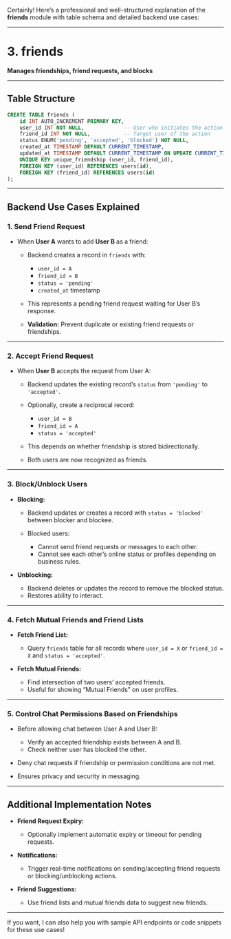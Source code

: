 Certainly! Here’s a professional and well-structured explanation of the **friends** module with table schema and detailed backend use cases:

---

# 3. friends

**Manages friendships, friend requests, and blocks**

---

## Table Structure

```sql
CREATE TABLE friends (
    id INT AUTO_INCREMENT PRIMARY KEY,
    user_id INT NOT NULL,             -- User who initiates the action
    friend_id INT NOT NULL,           -- Target user of the action
    status ENUM('pending', 'accepted', 'blocked') NOT NULL,
    created_at TIMESTAMP DEFAULT CURRENT_TIMESTAMP,
    updated_at TIMESTAMP DEFAULT CURRENT_TIMESTAMP ON UPDATE CURRENT_TIMESTAMP,
    UNIQUE KEY unique_friendship (user_id, friend_id),
    FOREIGN KEY (user_id) REFERENCES users(id),
    FOREIGN KEY (friend_id) REFERENCES users(id)
);
```

---

## Backend Use Cases Explained

### 1. Send Friend Request

* When **User A** wants to add **User B** as a friend:

  * Backend creates a record in `friends` with:

    * `user_id = A`
    * `friend_id = B`
    * `status = 'pending'`
    * `created_at` timestamp
  * This represents a pending friend request waiting for User B’s response.
  * **Validation:** Prevent duplicate or existing friend requests or friendships.

---

### 2. Accept Friend Request

* When **User B** accepts the request from User A:

  * Backend updates the existing record’s `status` from `'pending'` to `'accepted'`.
  * Optionally, create a reciprocal record:

    * `user_id = B`
    * `friend_id = A`
    * `status = 'accepted'`
  * This depends on whether friendship is stored bidirectionally.
  * Both users are now recognized as friends.

---

### 3. Block/Unblock Users

* **Blocking:**

  * Backend updates or creates a record with `status = 'blocked'` between blocker and blockee.
  * Blocked users:

    * Cannot send friend requests or messages to each other.
    * Cannot see each other’s online status or profiles depending on business rules.
* **Unblocking:**

  * Backend deletes or updates the record to remove the blocked status.
  * Restores ability to interact.

---

### 4. Fetch Mutual Friends and Friend Lists

* **Fetch Friend List:**

  * Query `friends` table for all records where `user_id = X` or `friend_id = X` and `status = 'accepted'`.
* **Fetch Mutual Friends:**

  * Find intersection of two users’ accepted friends.
  * Useful for showing “Mutual Friends” on user profiles.

---

### 5. Control Chat Permissions Based on Friendships

* Before allowing chat between User A and User B:

  * Verify an accepted friendship exists between A and B.
  * Check neither user has blocked the other.
* Deny chat requests if friendship or permission conditions are not met.
* Ensures privacy and security in messaging.

---

## Additional Implementation Notes

* **Friend Request Expiry:**

  * Optionally implement automatic expiry or timeout for pending requests.
* **Notifications:**

  * Trigger real-time notifications on sending/accepting friend requests or blocking/unblocking actions.
* **Friend Suggestions:**

  * Use friend lists and mutual friends data to suggest new friends.

---

If you want, I can also help you with sample API endpoints or code snippets for these use cases!
